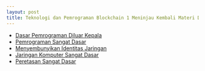 ```yaml
---
layout: post
title: Teknologi dan Pemrograman Blockchain 1 Meninjau Kembali Materi Dasar
---
```

<ul>
	<li><a href="https://0fajarpurnama0.github.io/internet/2022/07/18/python-cheat-sheet.html">Dasar Pemrograman Diluar Kepala</a></li>
	<li><a href="https://0fajarpurnama0.github.io/internet/2020/03/29/starting-computer-programming.html">Pemrograman Sangat Dasar</a></li>
	<li><a href="https://0fajarpurnama0.github.io/internet/2020/04/28/common-ways-bypass-internet-censorship.html">Menyembunyikan Identitas Jaringan</a></li>
	<li><a href="https://0fajarpurnama0.github.io/internet/2020/03/24/simple-introduction-to-computer-network-Copy.html">Jaringan Komputer Sangat Dasar</a></li>
	<li><a href="https://0fajarpurnama0.github.io/pentest/2020/04/01/having-taste-being-hacker.html">Peretasan Sangat Dasar</a></li>
</ul>
